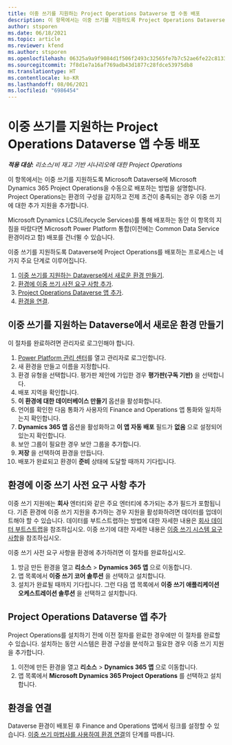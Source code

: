 ```yaml
---
title: 이중 쓰기를 지원하는 Project Operations Dataverse 앱 수동 배포
description: 이 항목에서는 이중 쓰기를 지원하도록 Project Operations Dataverse 앱을 수동으로 배포하는 방법을 설명합니다.
author: stsporen
ms.date: 06/18/2021
ms.topic: article
ms.reviewer: kfend
ms.author: stsporen
ms.openlocfilehash: 06325a9a9f9084d1f506f2493c32565fe7b7c52ae6fe22c81339b9c1d632e688
ms.sourcegitcommit: 7f8d1e7a16af769adb43d1877c28fdce53975db8
ms.translationtype: HT
ms.contentlocale: ko-KR
ms.lasthandoff: 08/06/2021
ms.locfileid: "6986454"
---
```

# <a name="manually-deploy-the-project-operations-dataverse-app-with-dual-write-support"></a>이중 쓰기를 지원하는 Project Operations Dataverse 앱 수동 배포

_**적용 대상:** 리소스/비 재고 기반 시나리오에 대한 Project Operations_

이 항목에서는 이중 쓰기를 지원하도록 Microsoft Dataverse에 Microsoft Dynamics 365 Project Operations을 수동으로 배포하는 방법을 설명합니다. Project Operations는 환경의 구성을 감지하고 전제 조건이 충족되는 경우 이중 쓰기에 대한 추가 지원을 추가합니다.

Microsoft Dynamics LCS(Lifecycle Services)를 통해 배포하는 동안 이 항목의 지침을 따랐다면 Microsoft Power Platform 통합(이전에는 Common Data Service 환경이라고 함) 배포를 건너뛸 수 있습니다.

이중 쓰기를 지원하도록 Dataverse에 Project Operations를 배포하는 프로세스는 네 가지 주요 단계로 이루어집니다.

1. [이중 쓰기를 지원하는 Dataverse에서 새로운 환경 만들기](#create).
2. [환경에 이중 쓰기 사전 요구 사항 추가](#prerequisites).
3. [Project Operations Dataverse 앱 추가](#dataverse).
4. [환경을 연결](#link).

## <a name="create-a-new-environment-in-dataverse-that-supports-dual-write"></a><a name="create"></a>이중 쓰기를 지원하는 Dataverse에서 새로운 환경 만들기

이 절차를 완료하려면 관리자로 로그인해야 합니다.

1. [Power Platform 관리 센터](https://admin.powerplatform.com)를 열고 관리자로 로그인합니다.
2. 새 환경을 만들고 이름을 지정합니다.
3. 환경 유형을 선택합니다. 평가판 제안에 가입한 경우 **평가판(구독 기반)** 을 선택합니다.
4. 배포 지역을 확인합니다.
5. **이 환경에 대한 데이터베이스 만들기** 옵션을 활성화합니다. 
6. 언어를 확인한 다음 통화가 사용자의 Finance and Operations 앱 통화와 일치하는지 확인합니다.
7. **Dynamics 365 앱** 옵션을 활성화하고 **이 앱 자동 배포** 필드가 **없음** 으로 설정되어 있는지 확인합니다.
8. 보안 그룹이 필요한 경우 보안 그룹을 추가합니다.
9. **저장** 을 선택하여 환경을 만듭니다.
10. 배포가 완료되고 환경이 **준비** 상태에 도달할 때까지 기다립니다.

## <a name="add-dual-write-prerequisites-to-the-environment"></a><a name="prerequisites"></a>환경에 이중 쓰기 사전 요구 사항 추가

이중 쓰기 지원에는 **회사** 엔터티와 같은 주요 엔터티에 추가되는 추가 필드가 포함됩니다. 기존 환경에 이중 쓰기 지원을 추가하는 경우 지원을 활성화하려면 데이터를 업데이트해야 할 수 있습니다. 데이터를 부트스트랩하는 방법에 대한 자세한 내용은 [회사 데이터 부트스트랩](/dynamics365/fin-ops-core/dev-itpro/data-entities/dual-write/bootstrap-company-data)을 참조하십시오. 이중 쓰기에 대한 자세한 내용은 [이중 쓰기 시스템 요구 사항](/dynamics365/fin-ops-core/dev-itpro/data-entities/dual-write/dual-write-system-req)을 참조하십시오.

이중 쓰기 사전 요구 사항을 환경에 추가하려면 이 절차를 완료하십시오.

1. 방금 만든 환경을 열고 **리소스** \> **Dynamics 365 앱** 으로 이동합니다.
2. 앱 목록에서 **이중 쓰기 코어 솔루션** 을 선택하고 설치합니다.
3. 설치가 완료될 때까지 기다립니다. 그런 다음 앱 목록에서 **이중 쓰기 애플리케이션 오케스트레이션 솔루션** 을 선택하고 설치합니다.

## <a name="add-the-project-operations-dataverse-app"></a><a name="dataverse"></a>Project Operations Dataverse 앱 추가

Project Operations를 설치하기 전에 이전 절차를 완료한 경우에만 이 절차를 완료할 수 있습니다. 설치하는 동안 시스템은 환경 구성을 분석하고 필요한 경우 이중 쓰기 지원을 추가합니다.

1. 이전에 만든 환경을 열고 **리소스** \> **Dynamics 365 앱** 으로 이동합니다.
2. 앱 목록에서 **Microsoft Dynamics 365 Project Operations** 를 선택하고 설치합니다.

## <a name="link-your-environments"></a><a name="link"></a>환경을 연결

Dataverse 환경이 배포된 후 Finance and Operations 앱에서 링크를 설정할 수 있습니다. [이중 쓰기 마법사를 사용하여 환경 연결](/dynamics365/fin-ops-core/dev-itpro/data-entities/dual-write/link-your-environment)의 단계를 따릅니다.

